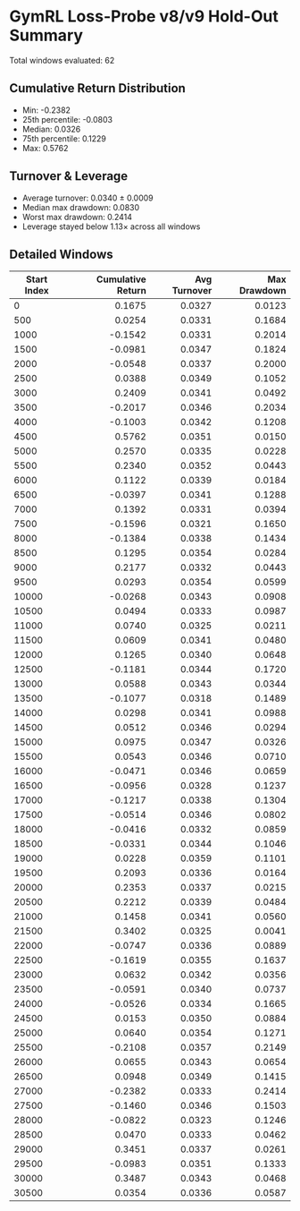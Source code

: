 # GymRL Loss-Probe v8/v9 Hold-Out Summary

Total windows evaluated: 62

## Cumulative Return Distribution
- Min: -0.2382
- 25th percentile: -0.0803
- Median: 0.0326
- 75th percentile: 0.1229
- Max: 0.5762

## Turnover & Leverage
- Average turnover: 0.0340 ± 0.0009
- Median max drawdown: 0.0830
- Worst max drawdown: 0.2414
- Leverage stayed below 1.13× across all windows

## Detailed Windows
| Start Index | Cumulative Return | Avg Turnover | Max Drawdown |
| --- | ---: | ---: | ---: |
| 0 | 0.1675 | 0.0327 | 0.0123 |
| 500 | 0.0254 | 0.0331 | 0.1684 |
| 1000 | -0.1542 | 0.0331 | 0.2014 |
| 1500 | -0.0981 | 0.0347 | 0.1824 |
| 2000 | -0.0548 | 0.0337 | 0.2000 |
| 2500 | 0.0388 | 0.0349 | 0.1052 |
| 3000 | 0.2409 | 0.0341 | 0.0492 |
| 3500 | -0.2017 | 0.0346 | 0.2034 |
| 4000 | -0.1003 | 0.0342 | 0.1208 |
| 4500 | 0.5762 | 0.0351 | 0.0150 |
| 5000 | 0.2570 | 0.0335 | 0.0228 |
| 5500 | 0.2340 | 0.0352 | 0.0443 |
| 6000 | 0.1122 | 0.0339 | 0.0184 |
| 6500 | -0.0397 | 0.0341 | 0.1288 |
| 7000 | 0.1392 | 0.0331 | 0.0394 |
| 7500 | -0.1596 | 0.0321 | 0.1650 |
| 8000 | -0.1384 | 0.0338 | 0.1434 |
| 8500 | 0.1295 | 0.0354 | 0.0284 |
| 9000 | 0.2177 | 0.0332 | 0.0443 |
| 9500 | 0.0293 | 0.0354 | 0.0599 |
| 10000 | -0.0268 | 0.0343 | 0.0908 |
| 10500 | 0.0494 | 0.0333 | 0.0987 |
| 11000 | 0.0740 | 0.0325 | 0.0211 |
| 11500 | 0.0609 | 0.0341 | 0.0480 |
| 12000 | 0.1265 | 0.0340 | 0.0648 |
| 12500 | -0.1181 | 0.0344 | 0.1720 |
| 13000 | 0.0588 | 0.0343 | 0.0344 |
| 13500 | -0.1077 | 0.0318 | 0.1489 |
| 14000 | 0.0298 | 0.0341 | 0.0988 |
| 14500 | 0.0512 | 0.0346 | 0.0294 |
| 15000 | 0.0975 | 0.0347 | 0.0326 |
| 15500 | 0.0543 | 0.0346 | 0.0710 |
| 16000 | -0.0471 | 0.0346 | 0.0659 |
| 16500 | -0.0956 | 0.0328 | 0.1237 |
| 17000 | -0.1217 | 0.0338 | 0.1304 |
| 17500 | -0.0514 | 0.0346 | 0.0802 |
| 18000 | -0.0416 | 0.0332 | 0.0859 |
| 18500 | -0.0331 | 0.0344 | 0.1046 |
| 19000 | 0.0228 | 0.0359 | 0.1101 |
| 19500 | 0.2093 | 0.0336 | 0.0164 |
| 20000 | 0.2353 | 0.0337 | 0.0215 |
| 20500 | 0.2212 | 0.0339 | 0.0484 |
| 21000 | 0.1458 | 0.0341 | 0.0560 |
| 21500 | 0.3402 | 0.0325 | 0.0041 |
| 22000 | -0.0747 | 0.0336 | 0.0889 |
| 22500 | -0.1619 | 0.0355 | 0.1637 |
| 23000 | 0.0632 | 0.0342 | 0.0356 |
| 23500 | -0.0591 | 0.0340 | 0.0737 |
| 24000 | -0.0526 | 0.0334 | 0.1665 |
| 24500 | 0.0153 | 0.0350 | 0.0884 |
| 25000 | 0.0640 | 0.0354 | 0.1271 |
| 25500 | -0.2108 | 0.0357 | 0.2149 |
| 26000 | 0.0655 | 0.0343 | 0.0654 |
| 26500 | 0.0948 | 0.0349 | 0.1415 |
| 27000 | -0.2382 | 0.0333 | 0.2414 |
| 27500 | -0.1460 | 0.0346 | 0.1503 |
| 28000 | -0.0822 | 0.0323 | 0.1246 |
| 28500 | 0.0470 | 0.0333 | 0.0462 |
| 29000 | 0.3451 | 0.0337 | 0.0261 |
| 29500 | -0.0983 | 0.0351 | 0.1333 |
| 30000 | 0.3487 | 0.0343 | 0.0468 |
| 30500 | 0.0354 | 0.0336 | 0.0587 |